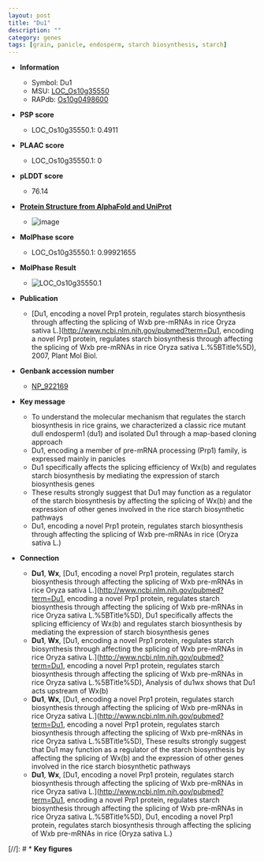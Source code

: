 ```yaml
---
layout: post
title: "Du1"
description: ""
category: genes
tags: [grain, panicle, endosperm, starch biosynthesis, starch]
---
```


* **Information**  
    + Symbol: Du1  
    + MSU: [LOC_Os10g35550](http://rice.plantbiology.msu.edu/cgi-bin/ORF_infopage.cgi?orf=LOC_Os10g35550)  
    + RAPdb: [Os10g0498600](http://rapdb.dna.affrc.go.jp/viewer/gbrowse_details/irgsp1?name=Os10g0498600)  

* **PSP score**  
    + LOC_Os10g35550.1: 0.4911 

* **PLAAC score**  
    + LOC_Os10g35550.1: 0 

* **pLDDT score**
    + 76.14

* **[Protein Structure from AlphaFold and UniProt](https://www.uniprot.org/uniprotkb/Q8W3F7/entry#structure)**
    + ![image](https://ricepsp.github.io/images/Q8/AF-Q8W3F7-F1.png)

* **MolPhase score**
    + LOC_Os10g35550.1: 0.99921655

* **MolPhase Result**
    + ![LOC_Os10g35550.1](https://304243504.github.io/Pictures/LOC_Os10g/LOC_Os10g35550.1.png)

* **Publication**  
    + [Du1, encoding a novel Prp1 protein, regulates starch biosynthesis through affecting the splicing of Wxb pre-mRNAs in rice Oryza sativa L.](http://www.ncbi.nlm.nih.gov/pubmed?term=Du1, encoding a novel Prp1 protein, regulates starch biosynthesis through affecting the splicing of Wxb pre-mRNAs in rice Oryza sativa L.%5BTitle%5D), 2007, Plant Mol Biol.

* **Genbank accession number**  
    + [NP_922169](http://www.ncbi.nlm.nih.gov/nuccore/NP_922169)

* **Key message**  
    + To understand the molecular mechanism that regulates the starch biosynthesis in rice grains, we characterized a classic rice mutant dull endosperm1 (du1) and isolated Du1 through a map-based cloning approach
    + Du1, encoding a member of pre-mRNA processing (Prp1) family, is expressed mainly in panicles
    + Du1 specifically affects the splicing efficiency of Wx(b) and regulates starch biosynthesis by mediating the expression of starch biosynthesis genes
    + These results strongly suggest that Du1 may function as a regulator of the starch biosynthesis by affecting the splicing of Wx(b) and the expression of other genes involved in the rice starch biosynthetic pathways
    + Du1, encoding a novel Prp1 protein, regulates starch biosynthesis through affecting the splicing of Wxb pre-mRNAs in rice (Oryza sativa L.)

* **Connection**  
    + __Du1__, __Wx__, [Du1, encoding a novel Prp1 protein, regulates starch biosynthesis through affecting the splicing of Wxb pre-mRNAs in rice Oryza sativa L.](http://www.ncbi.nlm.nih.gov/pubmed?term=Du1, encoding a novel Prp1 protein, regulates starch biosynthesis through affecting the splicing of Wxb pre-mRNAs in rice Oryza sativa L.%5BTitle%5D), Du1 specifically affects the splicing efficiency of Wx(b) and regulates starch biosynthesis by mediating the expression of starch biosynthesis genes
    + __Du1__, __Wx__, [Du1, encoding a novel Prp1 protein, regulates starch biosynthesis through affecting the splicing of Wxb pre-mRNAs in rice Oryza sativa L.](http://www.ncbi.nlm.nih.gov/pubmed?term=Du1, encoding a novel Prp1 protein, regulates starch biosynthesis through affecting the splicing of Wxb pre-mRNAs in rice Oryza sativa L.%5BTitle%5D), Analysis of du1wx shows that Du1 acts upstream of Wx(b)
    + __Du1__, __Wx__, [Du1, encoding a novel Prp1 protein, regulates starch biosynthesis through affecting the splicing of Wxb pre-mRNAs in rice Oryza sativa L.](http://www.ncbi.nlm.nih.gov/pubmed?term=Du1, encoding a novel Prp1 protein, regulates starch biosynthesis through affecting the splicing of Wxb pre-mRNAs in rice Oryza sativa L.%5BTitle%5D), These results strongly suggest that Du1 may function as a regulator of the starch biosynthesis by affecting the splicing of Wx(b) and the expression of other genes involved in the rice starch biosynthetic pathways
    + __Du1__, __Wx__, [Du1, encoding a novel Prp1 protein, regulates starch biosynthesis through affecting the splicing of Wxb pre-mRNAs in rice Oryza sativa L.](http://www.ncbi.nlm.nih.gov/pubmed?term=Du1, encoding a novel Prp1 protein, regulates starch biosynthesis through affecting the splicing of Wxb pre-mRNAs in rice Oryza sativa L.%5BTitle%5D), Du1, encoding a novel Prp1 protein, regulates starch biosynthesis through affecting the splicing of Wxb pre-mRNAs in rice (Oryza sativa L.)

[//]: # * **Key figures**  


